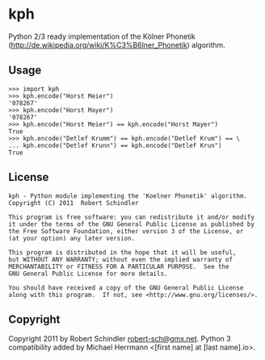 kph
===

Python 2/3 ready implementation of the Kölner Phonetik
(http://de.wikipedia.org/wiki/K%C3%B6lner_Phonetik) algorithm.

Usage
-----

    >>> import kph
    >>> kph.encode("Horst Meier")
    '078267'
    >>> kph.encode("Horst Mayer")
    '078267'
    >>> kph.encode("Horst Meier") == kph.encode("Horst Mayer")
    True
    >>> kph.encode("Detlef Krumm") == kph.encode("Detlef Krum") == \
    ... kph.encode("Detlef Krunn") == kph.encode("Detlef Krun")
    True

License
-------

    kph - Python module implementing the 'Koelner Phonetik' algorithm.
    Copyright (C) 2011  Robert Schindler

    This program is free software: you can redistribute it and/or modify
    it under the terms of the GNU General Public License as published by
    the Free Software Foundation, either version 3 of the License, or
    (at your option) any later version.

    This program is distributed in the hope that it will be useful,
    but WITHOUT ANY WARRANTY; without even the implied warranty of
    MERCHANTABILITY or FITNESS FOR A PARTICULAR PURPOSE.  See the
    GNU General Public License for more details.

    You should have received a copy of the GNU General Public License
    along with this program.  If not, see <http://www.gnu.org/licenses/>.

Copyright
---------

Copyright 2011 by Robert Schindler <robert-sch@gmx.net>. Python 3
compatibility added by Michael Herrmann &lt;\[first name\] at \[last
name\].io&gt;.
